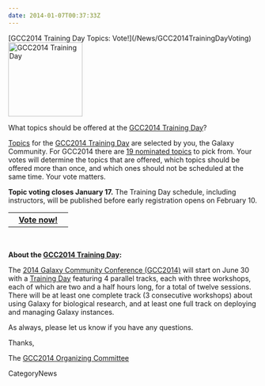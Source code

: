```yaml
---
date: 2014-01-07T00:37:33Z
---
```

<div class='newsItemHeader'>[GCC2014 Training Day Topics: Vote!](/News/GCC2014TrainingDayVoting)</div>

<div class='right'><a href='/Events/GCC2014/TrainingDay'><img src='/Images/Logos/GCC2014LogoTall200.png' alt='GCC2014 Training Day' width="150" /></a></div>

What topics should be offered at the [GCC2014 Training Day](/Events/GCC2014/TrainingDay)?

[Topics](/Events/GCC2014/TrainingDay) for the [GCC2014 Training Day](/Events/GCC2014/TrainingDay) are selected by you, the Galaxy Community.  For GCC2014 there are [19 nominated topics](/Events/GCC2014/TrainingDay#nominated-topics) to pick from.  Your votes will determine the topics that are offered, which topics should be offered more than once,  and which ones should not be scheduled at the same time.  Your vote matters. 

**Topic voting closes January 17.** The Training Day schedule, including instructors, will be published before early registration opens on February 10.

<table>
  <tr>
    <th> &nbsp;&nbsp; <a href='/Events/GCC2014/TrainingDay'>Vote now!</a> &nbsp;&nbsp; </th>
  </tr>
</table>

<br />

**About the [GCC2014 Training Day](/Events/GCC2014/TrainingDay):**

The [2014 Galaxy Community Conference (GCC2014)](/Events/GCC2014) will start on June 30 with a [Training Day](/Events/GCC2014/TrainingDay) featuring 4 parallel tracks, each with three workshops, each of which are two and a half hours long, for a total of twelve sessions. There will be at least one complete track (3 consecutive workshops) about using Galaxy for biological research, and at least one full track on deploying and managing Galaxy instances.

As always, please let us know if you have any questions.

Thanks,

The [GCC2014 Organizing Committee](/Events/GCC2014/Organizers)


CategoryNews
